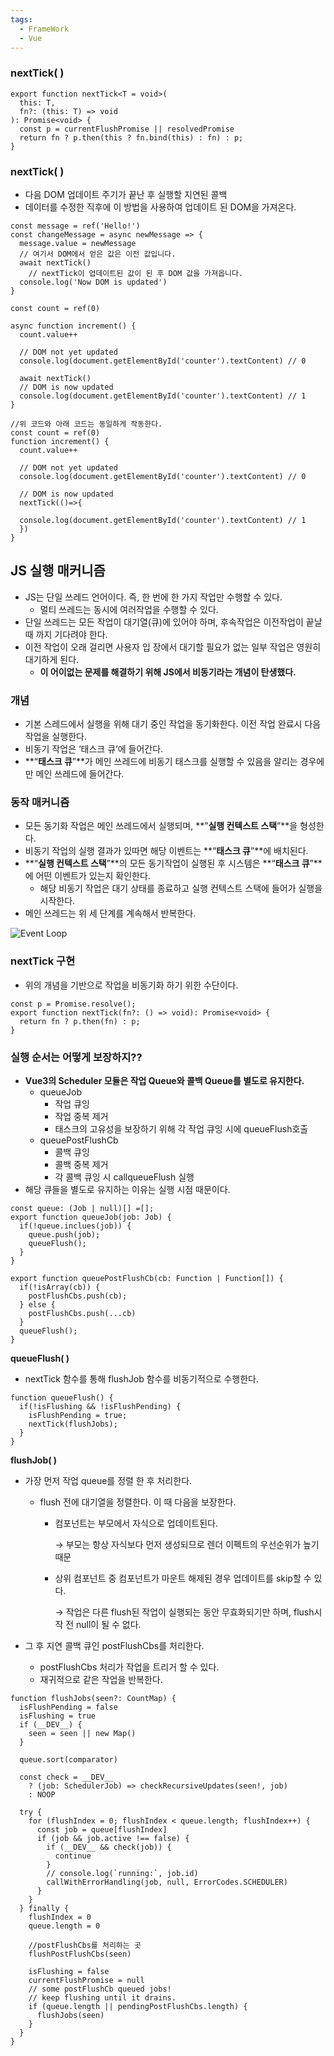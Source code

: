 ```yaml
---
tags:
  - FrameWork
  - Vue
---
```

### nextTick( )

```tsx
export function nextTick<T = void>(
  this: T,
  fn?: (this: T) => void
): Promise<void> {
  const p = currentFlushPromise || resolvedPromise
  return fn ? p.then(this ? fn.bind(this) : fn) : p;
}
```

### nextTick( )

- 다음 DOM 업데이트 주기가 끝난 후 실행할 지연된 콜백
- 데이터를 수정한 직후에 이 방법을 사용하여 업데이트 된 DOM을 가져온다.

```tsx
const message = ref('Hello!')
const changeMessage = async newMessage => {
  message.value = newMessage
  // 여기서 DOM에서 얻은 값은 이전 값입니다.
  await nextTick()
	// nextTick이 업데이트된 값이 된 후 DOM 값을 가져옵니다.
  console.log('Now DOM is updated')
}
```

```tsx
const count = ref(0)

async function increment() {
  count.value++

  // DOM not yet updated
  console.log(document.getElementById('counter').textContent) // 0

  await nextTick()
  // DOM is now updated
  console.log(document.getElementById('counter').textContent) // 1
}

//위 코드와 아래 코드는 동일하게 작동한다.
const count = ref(0)
function increment() {
  count.value++

  // DOM not yet updated
  console.log(document.getElementById('counter').textContent) // 0

  // DOM is now updated
  nextTick(()=>{

  console.log(document.getElementById('counter').textContent) // 1
  })
}
```

## JS 실행 매커니즘

- JS는 단일 쓰레드 언어이다. 즉, 한 번에 한 가지 작업만 수행할 수 있다.
    - 멀티 쓰레드는 동시에 여러작업을 수행할 수 있다.
- 단일 쓰레드는 모든 작업이 대기열(큐)에 있어야 하며, 후속작업은 이전작업이 끝날 때 까지 기다려야 한다.
- 이전 작업이 오래 걸리면 사용자 입 장에서 대기할 필요가 없는 일부 작업은 영원히 대기하게 된다.
    - **이 어이없는 문제를 해결하기 위해 JS에서 비동기라는 개념이 탄생했다.**

### 개념

- 기본 스레드에서 실행을 위해 대기 중인 작업을 동기화한다. 이전 작업 완료시 다음 작업을 실행한다.
- 비동기 작업은 ‘태스크 큐’에 들어간다.
- **“**태스크 큐**”**가 메인 쓰레드에 비동기 태스크를 실행할 수 있음을 알리는 경우에만 메인 쓰레드에 들어간다.

### 동작 매커니즘

- 모든 동기화 작업은 메인 쓰레드에서 실행되며, **”**실행 컨텍스트 스택**”**을 형성한다.
- 비동기 작업의 실행 결과가 있따면 해당 이벤트는 **“**태스크 큐**”**에 배치된다.
- **“**실행 컨텍스트 스택**”**의 모든 동기작업이 실행된 후 시스템은 **“**태스크 큐**”**에 어떤 이벤트가 있는지 확인한다.
    - 해당 비동기 작업은 대기 상태를 종료하고 실행 컨텍스트 스택에 들어가 실행을 시작한다.
- 메인 쓰레드는 위 세 단계를 계속해서 반복한다.

![Event Loop](https://github.com/SubiYoon/SubiYoon.github.io/assets/117332903/31a94e74-bec5-4189-9139-5919ea4d653b)

### nextTick 구현

- 위의 개념을 기반으로 작업을 비동기화 하기 위한 수단이다.

```tsx
const p = Promise.resolve();
export function nextTick(fn?: () => void): Promise<void> {
  return fn ? p.then(fn) : p;
}
```

### 실행 순서는 어떻게 보장하지??

- **Vue3의 Scheduler 모듈은 작업 Queue와 콜백 Queue를 별도로 유지한다.**
    - queueJob
        - 작업 큐잉
        - 작업 중복 제거
        - 태스크의 고유성을 보장하기 위해 각 작업 큐잉 시에 queueFlush호출
    - queuePostFlushCb
        - 콜백 큐잉
        - 콜백 중복 제거
        - 각 콜백 큐잉 시 callqueueFlush 실행
- 해당 큐들을 별도로 유지하는 이유는 실행 시점 때문이다.

```tsx
const queue: (Job | null)[] =[];
export function queueJob(job: Job) {
  if(!queue.inclues(job)) {
    queue.push(job);
    queueFlush();
  }
}

export function queuePostFlushCb(cb: Function | Function[]) {
  if(!isArray(cb)) {
    postFlushCbs.push(cb);
  } else {
    postFlushCbs.push(...cb)
  }
  queueFlush();
}
```

**queueFlush( )**

- nextTick 함수를 통해 flushJob 함수를 비동기적으로 수행한다.

```tsx
function queueFlush() {
  if(!isFlushing && !isFlushPending) {
    isFlushPending = true;
    nextTick(flushJobs);
  }
}
```

**flushJob( )**

- 가장 먼저 작업 queue를 정렬 한 후 처리한다.
    - flush 전에 대기열을 정렬한다. 이 때 다음을 보장한다.
        - 컴포넌트는 부모에서 자식으로 업데이트된다.
            
            → 부모는 항상 자식보다 먼저 생성되므로 렌더 이펙트의 우선순위가 높기때문
            
        - 상위 컴포넌트 중 컴포넌트가 마운트 해제된 경우 업데이트를 skip할 수 있다.
            
            → 작업은 다른 flush된 작업이 실행되는 동안 무효화되기만 하며, flush시작 전 null이 될 수 없다.
            
- 그 후 지연 콜백 큐인 postFlushCbs를 처리한다.
    - postFlushCbs 처리가 작업을 트리거 할 수 있다.
    - 재귀적으로 같은 작업을 반복한다.

```tsx
function flushJobs(seen?: CountMap) {
  isFlushPending = false
  isFlushing = true
  if (__DEV__) {
    seen = seen || new Map()
  }

  queue.sort(comparator)

  const check = __DEV__
    ? (job: SchedulerJob) => checkRecursiveUpdates(seen!, job)
    : NOOP

  try {
    for (flushIndex = 0; flushIndex < queue.length; flushIndex++) {
      const job = queue[flushIndex]
      if (job && job.active !== false) {
        if (__DEV__ && check(job)) {
          continue
        }
        // console.log(`running:`, job.id)
        callWithErrorHandling(job, null, ErrorCodes.SCHEDULER)
      }
    }
  } finally {
    flushIndex = 0
    queue.length = 0

    //postFlushCbs를 처리하는 곳
    flushPostFlushCbs(seen)

    isFlushing = false
    currentFlushPromise = null
    // some postFlushCb queued jobs!
    // keep flushing until it drains.
    if (queue.length || pendingPostFlushCbs.length) {
      flushJobs(seen)
    }
  }
}
```
